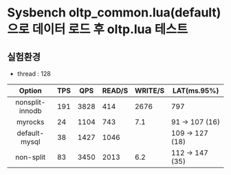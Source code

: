 # Sysbench oltp_common.lua(default)으로 데이터 로드 후 oltp.lua 테스트 

## 실험환경
- thread : 128


| Option   |  TPS | QPS |READ/S | WRITE/S  |LAT(ms.95%)|
|:----------:|-------------|-------------|-------------|-------------|-------------|
|nonsplit-innodb| 191 | 3828 | 414 | 2676 | 797 | 1903|
|myrocks| 24 | 1104  | 743 |  7.1| 91 -> 107 (16) |
|default-mysql| 38 |   1427 | 1046  |   | 109 -> 127 (18)|
|non-split| 83 | 3450  | 2013 |6.2 | 112 -> 147 (35) | 
